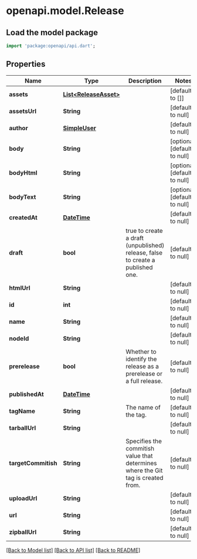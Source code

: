 # openapi.model.Release

## Load the model package
```dart
import 'package:openapi/api.dart';
```

## Properties
Name | Type | Description | Notes
------------ | ------------- | ------------- | -------------
**assets** | [**List&lt;ReleaseAsset&gt;**](ReleaseAsset.md) |  | [default to []]
**assetsUrl** | **String** |  | [default to null]
**author** | [**SimpleUser**](SimpleUser.md) |  | [default to null]
**body** | **String** |  | [optional] [default to null]
**bodyHtml** | **String** |  | [optional] [default to null]
**bodyText** | **String** |  | [optional] [default to null]
**createdAt** | [**DateTime**](DateTime.md) |  | [default to null]
**draft** | **bool** | true to create a draft (unpublished) release, false to create a published one. | [default to null]
**htmlUrl** | **String** |  | [default to null]
**id** | **int** |  | [default to null]
**name** | **String** |  | [default to null]
**nodeId** | **String** |  | [default to null]
**prerelease** | **bool** | Whether to identify the release as a prerelease or a full release. | [default to null]
**publishedAt** | [**DateTime**](DateTime.md) |  | [default to null]
**tagName** | **String** | The name of the tag. | [default to null]
**tarballUrl** | **String** |  | [default to null]
**targetCommitish** | **String** | Specifies the commitish value that determines where the Git tag is created from. | [default to null]
**uploadUrl** | **String** |  | [default to null]
**url** | **String** |  | [default to null]
**zipballUrl** | **String** |  | [default to null]

[[Back to Model list]](../README.md#documentation-for-models) [[Back to API list]](../README.md#documentation-for-api-endpoints) [[Back to README]](../README.md)


